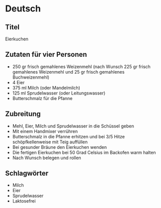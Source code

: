 # Deutsch

## Titel

Eierkuchen

## Zutaten für vier Personen

* 250 gr frisch gemahlenes Weizenmehl (nach Wunsch 225 gr frisch gemahlenes Weizenmehl und 25 gr frisch gemahlenes Buchweizenmehl)
* 4 Eier
* 375 ml Milch (oder Mandelmilch)
* 125 ml Sprudelwasser (oder Leitungswasser)
* Butterschmalz für die Pfanne

## Zubreitung

* Mehl, Eier, Milch und Sprudelwasser in die Schüssel geben
* Mit einem Handmixer verrühren
* Butterschmalz in die Pfanne erhitzen und bei 3/5 Hitze schöpfkellenweise mit Teig auffüllen
* Bei gesunder Bräune den Eierkuchen wenden
* Die fertigen Eierkuchen bei 50 Grad Celsius im Backofen warm halten
* Nach Wunsch belegen und rollen

## Schlagwörter

* Milch
* Eier
* Sprudelwasser
* Laktosefrei

